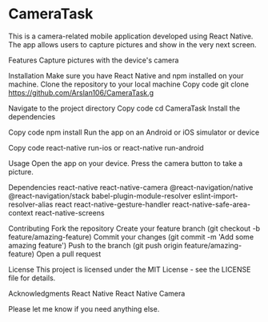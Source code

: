 # CameraTask

This is a camera-related mobile application developed using React Native. The app allows users to capture pictures and show in the very next screen.

Features
Capture pictures with the device's camera

Installation
Make sure you have React Native and npm installed on your machine.
Clone the repository to your local machine
Copy code
git clone https://github.com/Arslan106/CameraTask.g

Navigate to the project directory
Copy code
cd CameraTask
Install the dependencies

Copy code
npm install
Run the app on an Android or iOS simulator or device

Copy code
react-native run-ios or react-native run-android

Usage
Open the app on your device.
Press the camera button to take a picture.

Dependencies
react-native
react-native-camera
@react-navigation/native
@react-navigation/stack
babel-plugin-module-resolver
eslint-import-resolver-alias
react
react-native-gesture-handler
react-native-safe-area-context
react-native-screens

Contributing
Fork the repository
Create your feature branch (git checkout -b feature/amazing-feature)
Commit your changes (git commit -m 'Add some amazing feature')
Push to the branch (git push origin feature/amazing-feature)
Open a pull request

License
This project is licensed under the MIT License - see the LICENSE file for details.

Acknowledgments
React Native
React Native Camera

Please let me know if you need anything else.
